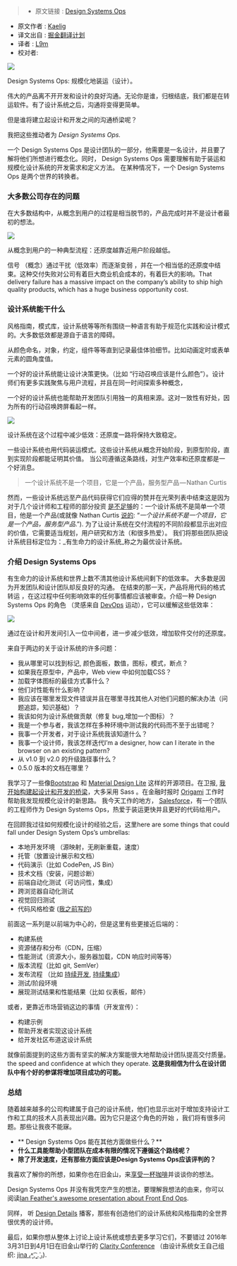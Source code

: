 >* 原文链接 : [Design Systems Ops](https://medium.com/salesforce-ux/introducing-design-systems-ops-7f34c4561ba7#.iumcuwu3v)
* 原文作者 : [Kaelig](https://medium.com/@kaelig)
* 译文出自 : [掘金翻译计划](https://github.com/xitu/gold-miner)
* 译者 : [L9m](https://github.com/l9m/)
* 校对者:


![](https://cdn-images-1.medium.com/max/2000/1*RbwXg-OMlJTG7iiHs4NMQg.jpeg)

<figcaption>Design Systems Ops: 规模化地装运（设计）。</figcaption>

伟大的产品离不开开发和设计的良好沟通。无论你是谁，归根结底，我们都是在转运软件。有了设计系统之后，沟通将变得更简单。

但是谁将建立起设计和开发之间的沟通桥梁呢？

我把这些推动者为 _Design Systems Ops._

一个 Design Systems Ops 是设计团队的一部分，他需要是一名设计，并且要了解将他们所想进行概念化。同时， Design Systems Ops 需要理解有助于装运和规模化设计系统的开发需求和定义方法。 在某种情况下，一个 Design Systems Ops 是两个世界的转换者。

### 大多数公司存在的问题

在大多数结构中，从概念到用户的过程是相当脱节的，产品完成时并不是设计者最初的想法。

![](https://cdn-images-1.medium.com/max/800/1*NJbl6JkUcbGPLU1bxVW7kw.png)

<figcaption>从概念到用户的一种典型流程：还原度越靠近用户阶段越低。</figcaption>

信号 （概念）通过干扰（低效率）而逐渐变弱 ，并在一个相当低的还原度中结束。这种交付失败对公司有着巨大商业机会成本的，有着巨大的影响。That delivery failure has a massive impact on the company’s ability to ship high quality products, which has a huge business opportunity cost.

### 设计系统能干什么

风格指南，模式库，设计系统等等所有围绕一种语言有助于规范化实践和设计模式的。大多数低效都是源自于语言的障碍。

从颜色命名，对象，约定，组件等等直到记录最佳体验细节。比如动画定时或表单元素的圆角度值。 

一个好的设计系统能让设计决策更快。（比如 “行动召唤应该是什么颜色”）。设计师们有更多实践聚焦与用户流程，并且在同一时间探索多种概念，

一个好的设计系统也能帮助开发团队引用独一的真相来源。这对一致性有好处，因为所有的行动召唤跨屏看起一样。

![](https://cdn-images-1.medium.com/max/800/1*lIa0DiwLnfc1y14t3KTWpA.png)

<figcaption>设计系统在这个过程中减少低效：还原度一路将保持大致稳定。</figcaption>

一些设计系统也用代码装运模式。这些设计系统从概念开始阶段，到原型阶段，直到实现阶段都能证明其价值。 当公司遵循这条路线，对生产效率和还原度都是一个好消息。

> 一个设计系统不是一个项目，它是一个产品，服务型产品 — Nathan Curtis

然而，一些设计系统远至产品代码获得它们应得的赞并在光荣列表中结束这是因为对于几个设计师和工程师的部分投资 [是不足够](https://medium.com/@marcelosomers/a-maturity-model-for-design-systems-93fff522c3ba)的：一个设计系统不是简单一个项目，他是一个产品(或就像 Nathan Curtis [说的](https://medium.com/eightshapes-llc/a-design-system-isn-t-a-project-it-s-a-product-serving-products-74dcfffef935): “_一个设计系统不是一个项目，它是一个产品，服务型产品_.”). 为了让设计系统在交付流程的不同阶段都显示出对应的价值，它需要适当规划，用户研究和方法（和很多热爱）。 我们将那些团队把设计系统目标定位为：_有生命力的设计系统_称之为最优设计系统。

### 介绍 Design Systems Ops

有生命力的设计系统和世界上数不清其他设计系统间剩下的低效率。 大多数是因为开发团队和设计团队却反良好的沟通。 在结束的那一天，产品将用代码的格式转运 ，在这过程中任何影响效率的任何事情都应该被审查。介绍一种 Design Systems Ops 的角色 （灵感来自 [DevOps](https://en.wikipedia.org/wiki/DevOps) 运动），它可以缓解这些低效率：

![](https://cdn-images-1.medium.com/max/800/1*Bp4eHmFtS5pfdPHv4pEwdQ.png)

<figcaption>通过在设计和开发间引入一位中间者，进一步减少低效，增加软件交付的还原度。</figcaption>

来自于两边的关于设计系统的许多问题：

*   我从哪里可以找到标记, 颜色面板，数值，图标，模式，断点？
*   如果我在原型中，产品中，Web view 中如何加载CSS？
*   加载字体图标的最佳方式事什么？
*   他们对性能有什么影响？
*   我应该在哪里发现文件错误并且在哪里寻找其他人对他们问题的解决办法（问题追踪，知识基础）？
*   我该如何为设计系统做贡献（修复 bug,增加一个图标）？
*   我是一个参与者，我该怎样在多种环境中测试我的代码而不至于出错呢？
*   我事一个开发者，对于设计系统我该知道什么？
*   我事一个设计师，我该怎样迭代I’m a designer, how can I iterate in the browser on an existing pattern?
*   从 v1.0 到 v2.0 的升级路径事什么？
*   0.5.0 版本的文档在哪里？

我学习了一些像[Bootstrap](http://getbootstrap.com/) 和 [Material Design Lite](http://getmdl.io/) 这样的开源项目。在卫报, [我开始构建起设计和开发的桥梁](https://www.youtube.com/watch?v=ciG-A_1FyVg)，大多采用 Sass 。在金融时报时 [Origami](http://origami.ft.com) 工作时帮助我发现规模化设计的新思路。 我今天工作的地方， [Salesforce](https://www.lightningdesignsystem.com)，有一个团队的工程师作为 Design Systems Ops，热爱于装运更快并且更好的代码给用户。

在回顾我过往如何规模化设计的经验之后，这里here are some things that could fall under Design System Ops’s umbrellas:

*   本地开发环境 （源映射，无刷新重载，速度）
*   托管（放置设计展示和文档）
*   代码演示（比如 CodePen, JS Bin）
*   技术文档（安装，问题诊断）
*   前端自动化测试（可访问性，集成）
*   跨浏览器自动化测试
*   视觉回归测试
*   代码风格检查 ([我之前写的](https://www.theguardian.com/info/developer-blog/2014/may/13/improving-sass-code-quality-on-theguardiancom))

前面这一系列是以前端为中心的，但是这里有些更接近后端的：

*   构建系统
*   资源储存和分布（CDN，压缩）
*   性能测试（资源大小，服务器加载，CDN 响应时间等等）
*   版本流程（比如 git, SemVer）
*   发布流程 （比如 [持续开发](http://radar.oreilly.com/2009/03/continuous-deployment-5-eas.html), [持续集成](http://guide.agilealliance.org/guide/ci.html)）
*   测试/阶段环境
*   展现测试结果和性能结果（比如 仪表板，邮件）

或者，更靠近市场营销这边的事情（开发宣传）：

*   构建示例
*   帮助开发者实现这设计系统
*   给开发社区布道这设计系统

就像前面提到的这些方面有坚实的解决方案能很大地帮助设计团队提高交付质量。the speed and confidence at which they operate. **这是我相信为什么在设计团队中有个好的参谋将增加项目成功的可能。**

### 总结

随着越来越多的公司构建属于自己的设计系统，他们也显示出对于增加支持设计工作和工具的技术人员表现出兴趣。因为它只是这个角色的开始 ，我们将有很多问题。那些让我夜不能寐。

*   ** Design Systems Ops 能在其他方面做些什么？**
*   **什么工具能帮助小型团队在成本有限的情况下遵循这个路线呢？**
*   **除了开发速度，还有那些方面应该是Design Systems Ops应该评判的？**

我喜欢了解你的所想，如果你也在旧金山，来[享受一杯咖啡](https://twitter.com/kaelig)并谈谈你的想法。

Design Systems Ops 并没有我凭空产生的想法，要理解我想法的由来，你可以阅读[Ian Feather's awesome presentation about Front End Ops](http://ianfeather.co.uk/presentations/front-end-ops/).

同样， 听 [Design Details](http://spec.fm/) 播客，那些有创造他们的设计系统和风格指南的全世界很优秀的设计师。

最后，如果你想从整体上讨论上设计系统或想去更多学习它们，不要错过 2016年3月31日到4月1日在旧金山举行的 [Clarity Conference](http://clarityconf.com/) （由设计系统女王自己组织: [jina ₍˄ุ.͡˳̫.˄ุ₎](https://medium.com/u/f5d1807b438)).

